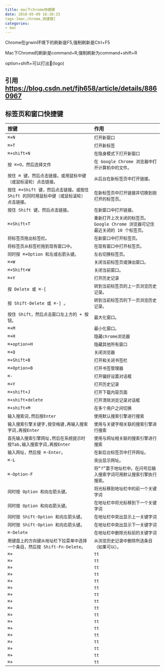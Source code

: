 ```yaml
---
title: mac下chrome快捷键
date: 2018-05-09 16:38:33
tags:[mac,chrome,快捷键]
categories: 
- mac
---
```


Chrome在grwin环境下的刷新是F5,强制刷新是Ctrl+F5

Mac下Chrome的刷新是command+R,强制刷新为command+shift+R


option+shift+可以打出(logo)

## 引用 https://blog.csdn.net/fjh658/article/details/8860967

## 标签页和窗口快捷键


| 按键 | 作用 | 
| :-- | :-- | 
| `⌘+N` | `打开新窗口` |
| `⌘+T` | `打开新标签` |
| `⌘+shift+N` | `在隐身模式下打开新窗口` |
| `按 ⌘+O，然后选择文件` | `在 Google Chrome 浏览器中打开计算机中的文件。` |
| `按住 ⌘ 键，然后点击链接。或用鼠标中键（或鼠标滚轮）点击链接。` | `从后台在新标签页中打开链接。` |
| `按住 ⌘+Shift 键，然后点击链接。或按住 Shift 的同时用鼠标中键（或鼠标滚轮）点击链接。` | `在新标签页中打开链接并切换到刚打开的标签页。` |
| `按住 Shift 键，然后点击链接。` | `在新窗口中打开链接。` |
| `⌘+Shift+T` | `重新打开上次关闭的标签页。Google Chrome 浏览器可记住最近关闭的 10 个标签页。` |
| `将标签页拖出标签栏。	` | `在新窗口中打开标签页。` |
| `将标签页从标签栏拖到现有窗口中。` | `在现有窗口中打开标签页。` |
| `同时按 ⌘+Option 和左或右箭头键。	` | `左右切换标签页。` |
| `⌘+W` | `关闭当前标签页或弹出窗口。` |
| `⌘+Shift+W	` | `关闭当前窗口。` |
| `⌘+Y` | `打开历史记录` |
| `按 Delete 或 ⌘-[	` | `转到当前标签页的上一页浏览历史记录。` |
| `按 Shift-Delete 或 ⌘-]	。` | `转到当前标签页的下一页浏览历史记录。` |
| `按住 Shift，然后点击窗口左上方的 + 按钮。	` | `最大化窗口。` |
| `⌘+M	` | `最小化窗口。` |
| `⌘+H` | `隐藏chrome浏览器` |
| `⌘+option+H` | `隐藏其他所有窗口` |
| `⌘+Q` | `关闭浏览器` |
| `⌘+Shift+B` | `打开和关闭书签栏` |
| `⌘+Option+B` | `打开书签管理器` |
| `⌘-` | `打开偏好设置对话框` |
| `⌘+Y` | `打开历史记录` |
| `⌘+shift+J` | `打开下载内容页面` |
| `⌘+shift+delete` | `打开清除浏览记录对话框` |
| `⌘+shift+M` | `在多个用户之间切换` |
| `输入搜索词,然后按Enter` | `使用默认搜索引擎进行搜索` |
| `输入搜索引擎关键字,按空格键,再输入搜索字词,再按Enter` | `使用与关键字相关联的搜索引擎进行搜索` |
| `首先输入搜索引擎网址,然后在系统提示时按Tab,输入搜索字词,再按Enter` | `使用与网址相关联的搜索引擎进行搜索` |
| `输入网址，然后按 ⌘-Enter。	` | `在新后台标签页中打开网址。` |
| `⌘-L	` | `突出显示网址。` |
| `⌘-Option-F	` | `将“?”置于地址栏中。在问号后输入搜索字词可用默认搜索引擎执行搜索。` |
| `同时按 Option 和向左箭头键。	` | `将光标移到地址栏中的前一个关键字词` |
| `同时按 Option 和向右箭头键。	` | `在地址栏中将光标移到下一个关键字词` |
| `同时按 Shift-Option 和向左箭头键。	` | `在地址栏中突出显示上一关键字词` |
| `同时按 Shift-Option 和向右箭头键。	` | `在地址栏中突出显示下一关键字词` |
| `⌘-Delete	` | `在地址栏中删除光标前的关键字词` |
| `用键盘上的方向键从地址栏下拉菜单中选择一个条目，然后按 Shift-Fn-Delete。	` | `从浏览历史记录中删除所选条目（如果可以）。` |
| `⌘+` | `tt` |
| `⌘+` | `tt` |
| `⌘+` | `tt` |
| `⌘+` | `tt` |
| `⌘+` | `tt` |
| `⌘+` | `tt` |
| `⌘+` | `tt` |
| `⌘+` | `tt` |
| `⌘+` | `tt` |
| `⌘+` | `tt` |
| `⌘+` | `tt` |
| `⌘+` | `tt` |
| `⌘+` | `tt` |
| `⌘+` | `tt` |
| `⌘+` | `tt` |
| `⌘+` | `tt` |
| `⌘+` | `tt` |















